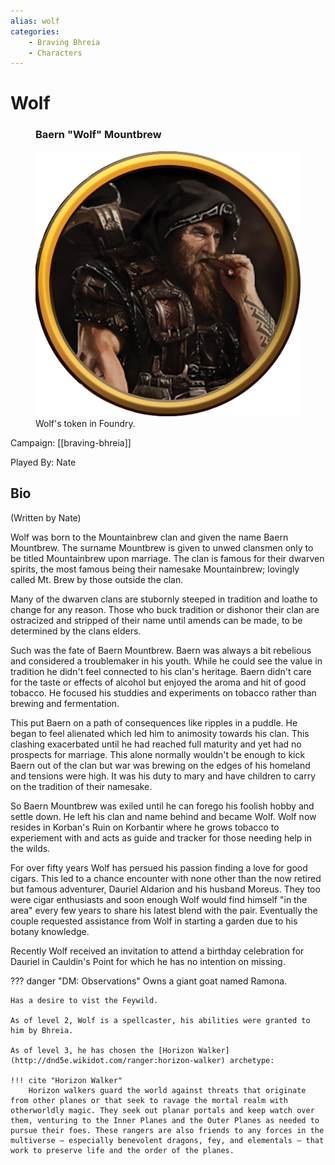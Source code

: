 ```yaml
---
alias: wolf
categories:
    - Braving Bhreia
    - Characters
---
```

# Wolf

<figure class="infobox right">
  <h3>Baern "Wolf" Mountbrew</h3>
  <img src="/assets/images/wolf.png" />
  <figcaption>
    Wolf's token in Foundry.
  </figcaption>
</figure>

Campaign: [[braving-bhreia]]

Played By: Nate

## Bio

(Written by Nate)

Wolf was born to the Mountainbrew clan and given the name Baern Mountbrew. The surname Mountbrew is given to unwed clansmen only to be titled Mountainbrew upon marriage. The clan is famous for their dwarven spirits, the most famous being their namesake Mountainbrew; lovingly called Mt. Brew by those outside the clan.

Many of the dwarven clans are stubornly steeped in tradition and loathe to change for any reason. Those who buck tradition or dishonor their clan are ostracized and stripped of their name until amends can be made, to be determined by the clans elders.

Such was the fate of Baern Mountbrew. Baern was always a bit rebelious and considered a troublemaker in his youth. While he could see the value in tradition he didn't feel connected to his clan's heritage. Baern didn't care for the taste or effects of alcohol but enjoyed the aroma and hit of good tobacco. He focused his studdies and experiments on tobacco rather than brewing and fermentation.

This put Baern on a path of consequences like ripples in a puddle. He began to feel alienated which led him to animosity towards his clan. This clashing exacerbated until he had reached full maturity and yet had no prospects for marriage. This alone normally wouldn't be enough to kick Baern out of the clan but war was brewing on the edges of his homeland and tensions were high. It was his duty to mary and have children to carry on the tradition of their namesake.

So Baern Mountbrew was exiled until he can forego his foolish hobby and settle down. He left his clan and name behind and became Wolf. Wolf now resides in Korban's Ruin on Korbantir where he grows tobacco to experiement with and acts as guide and tracker for those needing help in the wilds.

For over fifty years Wolf has persued his passion finding a love for good cigars. This led to a chance encounter with none other than the now retired but famous adventurer, Dauriel Aldarion and his husband Moreus. They too were cigar enthusiasts and soon enough Wolf would find himself "in the area" every few years to share his latest blend with the pair. Eventually the couple requested assistance from Wolf in starting a garden due to his botany knowledge.

Recently Wolf received an invitation to attend a birthday celebration for Dauriel in Cauldin's Point for which he has no intention on missing.

??? danger "DM: Observations"
    Owns a giant goat named Ramona.

    Has a desire to vist the Feywild.

    As of level 2, Wolf is a spellcaster, his abilities were granted to him by Bhreia.

    As of level 3, he has chosen the [Horizon Walker](http://dnd5e.wikidot.com/ranger:horizon-walker) archetype:

    !!! cite "Horizon Walker"
        Horizon walkers guard the world against threats that originate from other planes or that seek to ravage the mortal realm with otherworldly magic. They seek out planar portals and keep watch over them, venturing to the Inner Planes and the Outer Planes as needed to pursue their foes. These rangers are also friends to any forces in the multiverse – especially benevolent dragons, fey, and elementals – that work to preserve life and the order of the planes.
